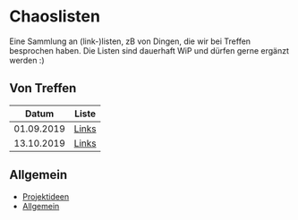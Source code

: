 # Chaoslisten

Eine Sammlung an (link-)listen, zB von Dingen, die wir bei Treffen besprochen haben. Die Listen sind dauerhaft WiP und dürfen gerne ergänzt werden :)

## Von Treffen

| Datum | Liste |
| --- | --- |
| 01.09.2019 | [Links](Treffen/2019_09_01.md) |
| 13.10.2019 | [Links](Treffen/2019_10_13.md) |

## Allgemein

- [Projektideen](Projektideen.md)
- [Allgemein](Allgemein.md)
